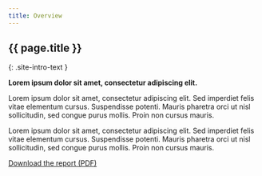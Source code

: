 ```yaml
---
title: Overview
---
```


## {{ page.title }}

{: .site-intro-text }

**Lorem ipsum dolor sit amet, consectetur adipiscing elit.**

Lorem ipsum dolor sit amet, consectetur adipiscing elit. Sed imperdiet felis vitae elementum cursus. Suspendisse potenti. Mauris pharetra orci ut nisl sollicitudin, sed congue purus mollis. Proin non cursus mauris.

Lorem ipsum dolor sit amet, consectetur adipiscing elit. Sed imperdiet felis vitae elementum cursus. Suspendisse potenti. Mauris pharetra orci ut nisl sollicitudin, sed congue purus mollis. Proin non cursus mauris.

<a href="#" class="usa-button usa-button--blueprint">Download the report (PDF)</a>